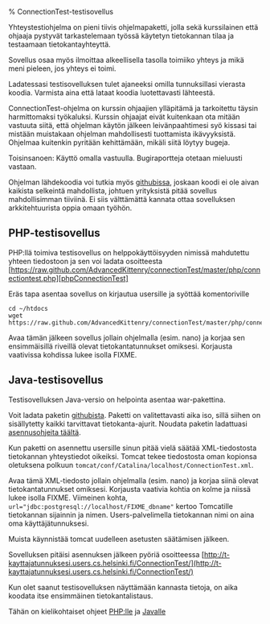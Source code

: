 % ConnectionTest-testisovellus
<!-- order: 2 -->
<!-- tags: viikko2 -->

Yhteystestiohjelma on pieni tiivis ohjelmapaketti, jolla sekä 
kurssilainen että ohjaaja pystyvät tarkastelemaan työssä käytetyn tietokannan tilaa
ja testaamaan tietokantayhteyttä.

Sovellus osaa myös ilmoittaa alkeellisella tasolla toimiiko yhteys 
ja mikä meni pieleen, jos yhteys ei toimi.

<alert>
Ladatessasi testisovelluksen tulet ajaneeksi omilla tunnuksillasi 
vierasta koodia. Varmista aina että lataat koodia luotettavasti lähteestä.

ConnectionTest-ohjelma on kurssin ohjaajien ylläpitämä
ja tarkoitettu täysin harmittomaksi työkaluksi.
Kurssin ohjaajat eivät kuitenkaan ota mitään vastuuta siitä, että
ohjelman käytön jälkeen leivänpaahtimesi syö kissasi tai mistään 
muistakaan ohjelman mahdollisesti tuottamista ikävyyksistä.
Ohjelmaa kuitenkin pyritään kehittämään, mikäli siitä löytyy bugeja.

Toisinsanoen: Käyttö omalla vastuulla. Bugiraportteja otetaan mieluusti vastaan.
</alert>

Ohjelman lähdekoodia voi tutkia myös [githubissa][connectionTest],
joskaan koodi ei ole aivan kaikista selkeintä mahdollista,
johtuen yrityksistä pitää sovellus mahdollisimman tiiviinä.
Ei siis välttämättä kannata ottaa sovelluksen arkkitehtuurista oppia omaan työhön.

## PHP-testisovellus

PHP:llä toimiva testisovellus on helppokäyttöisyyden nimissä mahdutettu yhteen tiedostoon
ja sen voi ladata osoitteesta 
[https://raw.github.com/AdvancedKittenry/connectionTest/master/php/connectiontest.php][phpConnectionTest]

Eräs tapa asentaa sovellus on kirjautua usersille ja syöttää komentoriville

```
cd ~/htdocs
wget https://raw.github.com/AdvancedKittenry/connectionTest/master/php/connectiontest.php

```

Avaa tämän jälkeen sovellus jollain ohjelmalla (esim. nano) ja korjaa
sen ensimmäisillä riveillä olevat tietokantatunnukset omiksesi.
Korjausta vaativissa kohdissa lukee isolla FIXME.

## Java-testisovellus

Testisovelluksen Java-versio on helpointa asentaa war-pakettina.

Voit ladata paketin [githubista][javaConnectionTest]. 
Paketti on valitettavasti aika iso, sillä siihen on sisällytetty kaikki tarvittavat tietokanta-ajurit.
Noudata paketin ladattuasi [asennusohjeita täältä]({{rootdir}}pystytys/java-war-paketit.html).

Kun paketti on asennettu usersille sinun pitää vielä säätää
XML-tiedostosta tietokannan yhteystiedot oikeiksi.
Tomcat tekee tiedostosta oman kopionsa oletuksena polkuun 
`tomcat/conf/Catalina/localhost/ConnectionTest.xml`.

Avaa tämä XML-tiedosto jollain ohjelmalla (esim. nano) ja korjaa
siinä olevat tietokantatunnukset omiksesi.
Korjausta vaativia kohtia on kolme ja niissä lukee isolla FIXME.
Viimeinen kohta, `url="jdbc:postgresql://localhost/FIXME_dbname"` 
kertoo Tomcatille tietokannan sijainnin ja nimen. 
Users-palvelimella tietokannan nimi on aina oma käyttäjätunnuksesi.

Muista käynnistää tomcat uudelleen asetusten säätämisen jälkeen.

Sovelluksen pitäisi asennuksen jälkeen pyöriä osoitteessa [http://t-kayttajatunnuksesi.users.cs.helsinki.fi/ConnectionTest/](http://t-kayttajatunnuksesi.users.cs.helsinki.fi/ConnectionTest/)

[connectionTest]: https://github.com/AdvancedKittenry/connectionTest
[javaConnectionTest]: https://raw.github.com/AdvancedKittenry/connectionTest/master/java/dist/ConnectionTest.war
[phpConnectionTest]: https://raw.github.com/AdvancedKittenry/connectionTest/master/php/connectiontest.php

<next>
Kun olet saanut testisovelluksen näyttämään kannasta tietoja,
on aika koodata itse ensimmäinen tietokantalistaus.

Tähän on kielikohtaiset ohjeet [PHP:lle](php/listaustesti.html)
ja [Javalle](java/listaustesti.html)
</next>
